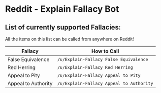 # Reddit - Explain Fallacy Bot 

## List of currently supported Fallacies:

All the items on this list can be called from anywhere on Reddit!

| Fallacy | How to Call |
| ----------- | ----------- |
| False Equivalence | `/u/Explain-Fallacy False Equivalence` |
| Red Herring  | `/u/Explain-Fallacy Red Herring` |
| Appeal to Pity | `/u/Explain-Fallacy Appeal to Pity` |
| Appeal to Authority | `/u/Explain-Fallacy Appeal to Authority` |